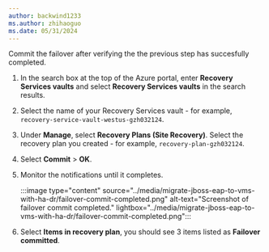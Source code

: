 ```yaml
---
author: backwind1233
ms.author: zhihaoguo
ms.date: 05/31/2024
---
```


Commit the failover after verifying the the previous step has succesfully completed.

1. In the search box at the top of the Azure portal, enter **Recovery Services vaults** and select **Recovery Services vaults** in the search results.
1. Select the name of your Recovery Services vault - for example, `recovery-service-vault-westus-gzh032124`.
1. Under **Manage**, select **Recovery Plans (Site Recovery)**. Select the recovery plan you created - for example, `recovery-plan-gzh032124`.
1. Select **Commit** > **OK**.
1. Monitor the notifications until it completes.

   :::image type="content" source="../media/migrate-jboss-eap-to-vms-with-ha-dr/failover-commit-completed.png" alt-text="Screenshot of failover commit completed." lightbox="../media/migrate-jboss-eap-to-vms-with-ha-dr/failover-commit-completed.png":::

1. Select **Items in recovery plan**, you should see 3 items listed as **Failover committed**.
